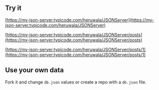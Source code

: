 ## Try it

[https://my-json-server.typicode.com/heruwala/JSONServer](https://my-json-server.typicode.com/heruwala/JSONServer)

[https://my-json-server.typicode.com/heruwala/JSONServer/posts](https://my-json-server.typicode.com/heruwala/JSONServer/posts)

[https://my-json-server.typicode.com/heruwala/JSONServer/posts/1](https://my-json-server.typicode.com/heruwala/JSONServer/posts/1)

## Use your own data

Fork it and change `db.json` values or create a repo with a `db.json` file.
